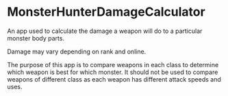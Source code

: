 # MonsterHunterDamageCalculator
An app used to calculate the damage a weapon will do to a particular monster body parts.

Damage may vary depending on rank and online.

The purpose of this app is to compare weapons in each class to determine which weapon is best for which monster.
It should not be used to compare weapons of different class as each weapon has different attack speeds and uses.
